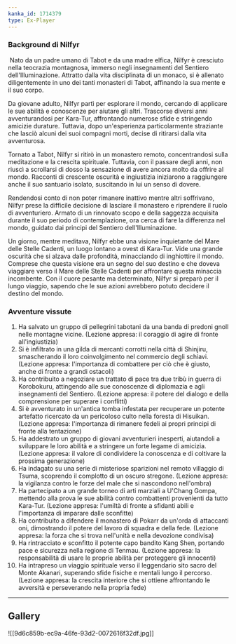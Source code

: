 ```yaml
---
kanka_id: 1714379
type: Ex-Player
---
```


### Background di Nilfyr

 Nato da un padre umano di Tabot e da una madre elfica, Nilfyr è cresciuto nella teocrazia montagnosa, immerso negli insegnamenti del Sentiero dell'Illuminazione. Attratto dalla vita disciplinata di un monaco, si è allenato diligentemente in uno dei tanti monasteri di Tabot, affinando la sua mente e il suo corpo.

Da giovane adulto, Nilfyr partì per esplorare il mondo, cercando di applicare le sue abilità e conoscenze per aiutare gli altri. Trascorse diversi anni avventurandosi per Kara-Tur, affrontando numerose sfide e stringendo amicizie durature. Tuttavia, dopo un'esperienza particolarmente straziante che lasciò alcuni dei suoi compagni morti, decise di ritirarsi dalla vita avventurosa.

Tornato a Tabot, Nilfyr si ritirò in un monastero remoto, concentrandosi sulla meditazione e la crescita spirituale. Tuttavia, con il passare degli anni, non riuscì a scrollarsi di dosso la sensazione di avere ancora molto da offrire al mondo. Racconti di crescente oscurità e ingiustizia iniziarono a raggiungere anche il suo santuario isolato, suscitando in lui un senso di dovere.

Rendendosi conto di non poter rimanere inattivo mentre altri soffrivano, Nilfyr prese la difficile decisione di lasciare il monastero e riprendere il ruolo di avventuriero. Armato di un rinnovato scopo e della saggezza acquisita durante il suo periodo di contemplazione, ora cerca di fare la differenza nel mondo, guidato dai principi del Sentiero dell'Illuminazione.

Un giorno, mentre meditava, Nilfyr ebbe una visione inquietante del Mare delle Stelle Cadenti, un luogo lontano a ovest di Kara-Tur. Vide una grande oscurità che si alzava dalle profondità, minacciando di inghiottire il mondo. Comprese che questa visione era un segno del suo destino e che doveva viaggiare verso il Mare delle Stelle Cadenti per affrontare questa minaccia incombente. Con il cuore pesante ma determinato, Nilfyr si preparò per il lungo viaggio, sapendo che le sue azioni avrebbero potuto decidere il destino del mondo.

### Avventure vissute

1. Ha salvato un gruppo di pellegrini tabotani da una banda di predoni gnoll nelle montagne vicine. (Lezione appresa: il coraggio di agire di fronte all'ingiustizia)
2. Si è infiltrato in una gilda di mercanti corrotti nella città di Shinjiru, smascherando il loro coinvolgimento nel commercio degli schiavi. (Lezione appresa: l'importanza di combattere per ciò che è giusto, anche di fronte a grandi ostacoli)
3. Ha contribuito a negoziare un trattato di pace tra due tribù in guerra di Korobokuru, attingendo alle sue conoscenze di diplomazia e agli insegnamenti del Sentiero. (Lezione appresa: il potere del dialogo e della comprensione per superare i conflitti)
4. Si è avventurato in un'antica tomba infestata per recuperare un potente artefatto ricercato da un pericoloso culto nella foresta di Hisuikan. (Lezione appresa: l'importanza di rimanere fedeli ai propri principi di fronte alla tentazione)
5. Ha addestrato un gruppo di giovani avventurieri inesperti, aiutandoli a sviluppare le loro abilità e a stringere un forte legame di amicizia. (Lezione appresa: il valore di condividere la conoscenza e di coltivare la prossima generazione)
6. Ha indagato su una serie di misteriose sparizioni nel remoto villaggio di Tsuma, scoprendo il complotto di un oscuro stregone. (Lezione appresa: la vigilanza contro le forze del male che si nascondono nell'ombra)
7. Ha partecipato a un grande torneo di arti marziali a U'Chang Gompa, mettendo alla prova le sue abilità contro combattenti provenienti da tutto Kara-Tur. (Lezione appresa: l'umiltà di fronte a sfidanti abili e l'importanza di imparare dalle sconfitte)
8. Ha contribuito a difendere il monastero di Pokarr da un'orda di attaccanti oni, dimostrando il potere del lavoro di squadra e della fede. (Lezione appresa: la forza che si trova nell'unità e nella devozione condivisa)
9. Ha rintracciato e sconfitto il potente capo bandito Kang Shen, portando pace e sicurezza nella regione di Tenmau. (Lezione appresa: la responsabilità di usare le proprie abilità per proteggere gli innocenti)
10. Ha intrapreso un viaggio spirituale verso il leggendario sito sacro del Monte Akanari, superando sfide fisiche e mentali lungo il percorso. (Lezione appresa: la crescita interiore che si ottiene affrontando le avversità e perseverando nella propria fede)

  
  

***
## Gallery
![[9d6c859b-ec9a-46fe-93d2-0072616f32df.jpg]]